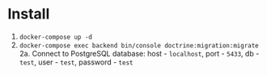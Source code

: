 # Install
1. `docker-compose up -d`
2. `docker-compose exec backend bin/console doctrine:migration:migrate`
2a. Connect to PostgreSQL database: host - `localhost`, port - `5433`, db - `test`, user - `test`, password - `test`